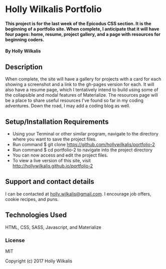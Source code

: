 # Holly Wilkalis Portfolio

#### This project is for the last week of the Epicodus CSS section. It is the beginning of a portfolio site. When complete, I anticipate that it will have four pages: home, resume, project gallery, and a page with resources for beginning coders.

#### By Holly Wilkalis

## Description

When complete, the site will have a gallery for projects with a card for each showing a screenshot and a link to the gh-pages version for each. It will also have a resume page, which I tentatively intend to build using some of the collapsible and modal features of Materialize. The resources page will be a place to share useful resources I've found so far in my coding adventures. Down the road, I may add a coding blog as well.

## Setup/Installation Requirements

* Using your Terminal or other similar program, navigate to the directory where you want to save the project files.
* Run command $ git clone https://github.com/hollywilkalis/portfolio-2
* Run command $ cd portfolio-2 to navigate into the project directory
* You can now access and edit the project files.
* To view a live version of this site, visit http://hollywilkalis.github.io/portfolio-2


## Support and contact details

I can be contacted at holly.wilkalis@gmail.com. I encourage job offers, cookie recipes, and puns.

## Technologies Used

HTML, CSS, SASS, Javascript, and Materialize

### License

MIT

Copyright (c) 2017 Holly Wilkalis
